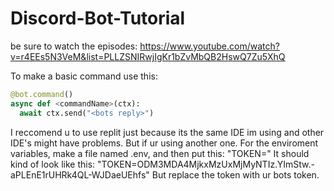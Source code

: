 # Discord-Bot-Tutorial
be sure to watch the episodes: https://www.youtube.com/watch?v=r4EEs5N3VeM&list=PLLZSNIRwjIgKr1bZvMbQB2HswQ7Zu5XhQ

To make a basic command use this:
```python
@bot.command()
async def <commandName>(ctx):
  await ctx.send("<bots reply>")
```

I reccomend u to use replit just because its the same IDE im using and other IDE's might have problems.
But if ur using another one. For the enviroment variables, make a file named .env, and then put this:
"TOKEN=<YOUR TOKEN HERE>"
It should kind of look like this:
"TOKEN=ODM3MDA4MjkxMzUxMjMyNTIz.YImStw.-aPLEnE1rUHRk4QL-WJDaeUEhfs"
But replace the token with ur bots token.
